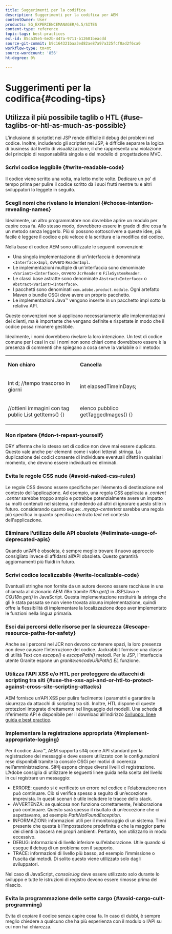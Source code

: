 ```yaml
---
title: Suggerimenti per la codifica
description: Suggerimenti per la codifica per AEM
contentOwner: User
products: SG_EXPERIENCEMANAGER/6.5/SITES
content-type: reference
topic-tags: best-practices
exl-id: 85ca35e5-6e2b-447a-9711-b12601beacdd
source-git-commit: b9c164321baa3ed82ae87a97a325fcf0ad2f6ca0
workflow-type: tm+mt
source-wordcount: '856'
ht-degree: 0%

---
```


# Suggerimenti per la codifica{#coding-tips}

## Utilizza il più possibile taglib o HTL {#use-taglibs-or-htl-as-much-as-possible}

L’inclusione di scriptlet nei JSP rende difficile il debug dei problemi nel codice. Inoltre, includendo gli scriptlet nei JSP, è difficile separare la logica di business dal livello di visualizzazione, il che rappresenta una violazione del principio di responsabilità singola e del modello di progettazione MVC.

### Scrivi codice leggibile {#write-readable-code}

Il codice viene scritto una volta, ma letto molte volte. Dedicare un po&#39; di tempo prima per pulire il codice scritto dà i suoi frutti mentre tu e altri sviluppatori lo leggete in seguito.

### Scegli nomi che rivelano le intenzioni {#choose-intention-revealing-names}

Idealmente, un altro programmatore non dovrebbe aprire un modulo per capire cosa fa. Allo stesso modo, dovrebbero essere in grado di dire cosa fa un metodo senza leggerlo. Più si possono sottoscrivere a queste idee, più facile è leggere il codice e più veloce è la scrittura e la modifica del codice.

Nella base di codice AEM sono utilizzate le seguenti convenzioni:


* Una singola implementazione di un’interfaccia è denominata `<Interface>Impl`, ovvero `ReaderImpl`.
* Le implementazioni multiple di un’interfaccia sono denominate `<Variant><Interface>`, ovvero `JcrReader` e `FileSystemReader`.
* Le classi base astratte sono denominate `Abstract<Interface>` o `Abstract<Variant><Interface>`.
* I pacchetti sono denominati `com.adobe.product.module`. Ogni artefatto Maven o bundle OSGi deve avere un proprio pacchetto.
* Le implementazioni Java™ vengono inserite in un pacchetto impl sotto la relativa API.


Queste convenzioni non si applicano necessariamente alle implementazioni dei clienti, ma è importante che vengano definite e rispettate in modo che il codice possa rimanere gestibile.

Idealmente, i nomi dovrebbero rivelare la loro intenzione. Un test di codice comune per i casi in cui i nomi non sono chiari come dovrebbero essere è la presenza di commenti che spiegano a cosa serve la variabile o il metodo:

<table>
 <tbody>
  <tr>
   <td><p><strong>Non chiaro</strong></p> </td>
   <td><p><strong>Cancella</strong></p> </td>
  </tr>
  <tr>
   <td><p>int d; //tempo trascorso in giorni</p> </td>
   <td><p>int elapsedTimeInDays;</p> </td>
  </tr>
  <tr>
   <td><p>//ottieni immagini con tag<br /> public List getItems() {}</p> </td>
   <td><p>elenco pubblico getTaggedImages() {}</p> </td>
  </tr>
 </tbody>
</table>

### Non ripetere  {#don-t-repeat-yourself}

DRY afferma che lo stesso set di codice non deve mai essere duplicato. Questo vale anche per elementi come i valori letterali stringa. La duplicazione dei codici consente di individuare eventuali difetti in qualsiasi momento, che devono essere individuati ed eliminati.

### Evita le regole CSS nude {#avoid-naked-css-rules}

Le regole CSS devono essere specifiche per l’elemento di destinazione nel contesto dell’applicazione. Ad esempio, una regola CSS applicata a *.content .center* sarebbe troppo ampio e potrebbe potenzialmente avere un impatto su molti contenuti nel sistema, richiedendo ad altri di ignorare questo stile in futuro. considerando quanto segue: *.myapp-centertext* sarebbe una regola più specifica in quanto specifica centrato *text* nel contesto dell&#39;applicazione.

### Eliminare l’utilizzo delle API obsolete {#eliminate-usage-of-deprecated-apis}

Quando un’API è obsoleta, è sempre meglio trovare il nuovo approccio consigliato invece di affidarsi all’API obsoleta. Questo garantirà aggiornamenti più fluidi in futuro.

### Scrivi codice localizzabile {#write-localizable-code}

Eventuali stringhe non fornite da un autore devono essere racchiuse in una chiamata al dizionario AEM i18n tramite *I18n.get()* in JSP/Java e *CQ.I18n.get()* in JavaScript. Questa implementazione restituirà la stringa che gli è stata passata se non viene trovata alcuna implementazione, quindi offre la flessibilità di implementare la localizzazione dopo aver implementato le funzioni nella lingua primaria.

### Esci dai percorsi delle risorse per la sicurezza {#escape-resource-paths-for-safety}

Anche se i percorsi nel JCR non devono contenere spazi, la loro presenza non deve causare l’interruzione del codice. Jackrabbit fornisce una classe di utilità Text con *escape()* e *escapePath()* metodi. Per le JSP, l’interfaccia utente Granite espone un *granite:encodeURIPath() EL* funzione.

### Utilizza l’API XSS e/o HTL per proteggere da attacchi di scripting tra siti {#use-the-xss-api-and-or-htl-to-protect-against-cross-site-scripting-attacks}

AEM fornisce un’API XSS per pulire facilmente i parametri e garantire la sicurezza da attacchi di scripting tra siti. Inoltre, HTL dispone di queste protezioni integrate direttamente nel linguaggio dei modelli. Una scheda di riferimento API è disponibile per il download all’indirizzo [Sviluppo: linee guida e best practice](/help/sites-developing/dev-guidelines-bestpractices.md).

### Implementare la registrazione appropriata {#implement-appropriate-logging}

Per il codice Java™, AEM supporta slf4j come API standard per la registrazione dei messaggi e deve essere utilizzato con le configurazioni rese disponibili tramite la console OSGi per motivi di coerenza nell’amministrazione. Slf4j espone cinque diversi livelli di registrazione. L’Adobe consiglia di utilizzare le seguenti linee guida nella scelta del livello in cui registrare un messaggio:

* ERRORE: quando si è verificato un errore nel codice e l’elaborazione non può continuare. Ciò si verifica spesso a seguito di un’eccezione imprevista. In questi scenari è utile includere le tracce dello stack.
* AVVERTENZA: se qualcosa non funziona correttamente, l’elaborazione può continuare. Questo sarà spesso il risultato di un’eccezione che ci aspettavamo, ad esempio *PathNotFoundException*.
* INFORMAZIONI: informazioni utili per il monitoraggio di un sistema. Tieni presente che questa è l’impostazione predefinita e che la maggior parte dei clienti la lascerà nei propri ambienti. Pertanto, non utilizzarlo in modo eccessivo.
* DEBUG: informazioni di livello inferiore sull’elaborazione. Utile quando si esegue il debug di un problema con il supporto.
* TRACE: informazioni di livello più basso, ad esempio l’immissione o l’uscita dai metodi. Di solito questo viene utilizzato solo dagli sviluppatori.

Nel caso di JavaScript, *console.log* deve essere utilizzato solo durante lo sviluppo e tutte le istruzioni di registro devono essere rimosse prima del rilascio.

### Evita la programmazione delle sette cargo {#avoid-cargo-cult-programming}

Evita di copiare il codice senza capire cosa fa. In caso di dubbi, è sempre meglio chiedere a qualcuno che ha più esperienza con il modulo o l’API su cui non hai chiarezza.
